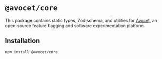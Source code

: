 # `@avocet/core`

This package contains static types, Zod schema, and utilities for [Avocet](https://avocet-experimentation.github.io), an open-source feature flagging and software experimentation platform.

## Installation

`npm install @avocet/core`
